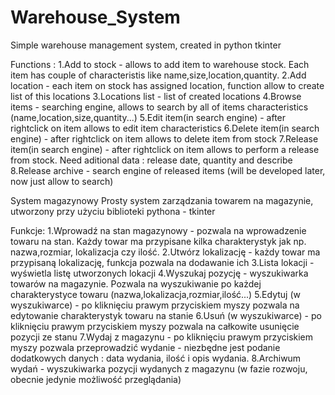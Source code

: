 # Warehouse_System
Simple warehouse management system, created in python tkinter

Functions : 
1.Add to stock - allows to add item to warehouse stock. Each item has couple of characteristis like name,size,location,quantity.
2.Add location - each item on stock has assigned location, function allow to create list of this locations
3.Locations list - list of created locations
4.Browse items - searching engine, allows to search by all of items characteristics (name,location,size,quantity...)
5.Edit item(in search engine) - after rightclick on item allows to edit item characteristics
6.Delete item(in search engine) - after rightclick on item allows to delete item from stock
7.Release item(in search engine) - after rightclick on item allows to perform a release from stock. Need aditional data : release date, quantity and describe
8.Release archive - search engine of released items (will be developed later, now just allow to search)

System magazynowy
Prosty system zarządzania towarem na magazynie, utworzony przy użyciu biblioteki pythona - tkinter

Funkcje:
1.Wprowadź na stan magazynowy - pozwala na wprowadzenie towaru na stan. Każdy towar ma przypisane kilka charakterystyk jak np. nazwa,rozmiar, lokalizacja czy ilość.
2.Utwórz lokalizację - każdy towar ma przypisaną lokalizację, funkcja pozwala na dodawanie ich
3.Lista lokacji - wyświetla listę utworzonych lokacji
4.Wyszukaj pozycję - wyszukiwarka towarów na magazynie. Pozwala na wyszukiwanie po każdej charakterystyce towaru (nazwa,lokalizacja,rozmiar,ilość...)
5.Edytuj (w wyszukiwarce) - po kliknięciu prawym przyciskiem myszy pozwala na edytowanie charakterystyk towaru na stanie
6.Usuń (w wyszukiwarce) - po kliknięciu prawym przyciskiem myszy pozwala na całkowite usunięcie pozycji ze stanu
7.Wydaj z magazynu - po kliknięciu prawym przyciskiem myszy pozwala przeprowadzić wydanie - niezbędne jest podanie dodatkowych danych : data wydania, ilość i opis wydania.
8.Archiwum wydań - wyszukiwarka pozycji wydanych z magazynu (w fazie rozwoju, obecnie jedynie możliwość przeglądania)


